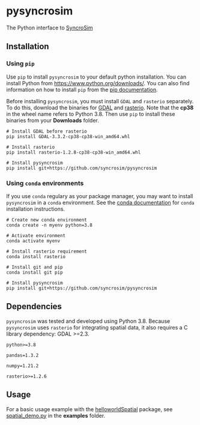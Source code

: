 # pysyncrosim
The Python interface to [SyncroSim](https://syncrosim.com/)

## Installation

### Using `pip`

Use `pip` to install `pysyncrosim` to your default python installation. You can install Python from https://www.python.org/downloads/. You can also find information on how to install `pip` from the [pip documentation](https://pip.pypa.io/en/stable/installation/).

Before installing `pysyncrosim`, you must install `GDAL` and `rasterio` separately. To do this, download the binaries for [GDAL](https://www.lfd.uci.edu/~gohlke/pythonlibs/#gdal) and [rasterio](https://www.lfd.uci.edu/~gohlke/pythonlibs/#rasterio). Note that the **cp38** in the wheel name refers to Python 3.8. Then use `pip` to install these binaries from your **Downloads** folder. 
```
# Install GDAL before rasterio
pip install GDAL-3.3.2-cp38-cp38-win_amd64.whl

# Install rasterio
pip install rasterio-1.2.8-cp38-cp38-win_amd64.whl

# Install pysyncrosim
pip install git+https://github.com/syncrosim/pysyncrosim
```

### Using `conda` environments

If you use `conda` regulary as your package manager, you may want to install `pysyncrosim` in a `conda` environment. See the [conda documentation](https://conda.io/projects/conda/en/latest/user-guide/install/index.html) for `conda` installation instructions.

```
# Create new conda environment
conda create -n myenv python=3.8

# Activate environment
conda activate myenv

# Install rasterio requirement
conda install rasterio

# Install git and pip
conda install git pip

# Install pysyncrosim
pip install git+https://github.com/syncrosim/pysyncrosim
```

## Dependencies

`pysyncrosim` was tested and developed using Python 3.8. Because `pysyncrosim` uses `rasterio` for integrating spatial data, it also requires a C library dependency: GDAL >=2.3.

```
python>=3.8

pandas=1.3.2

numpy=1.21.2

rasterio>=1.2.6
```

## Usage

For a basic usage example with the [helloworldSpatial](https://apexrms.github.io/helloworldEnhanced/) package, see [spatial_demo.py](https://github.com/syncrosim/pysyncrosim/blob/main/examples/spatial_demo.py) in the **examples** folder.